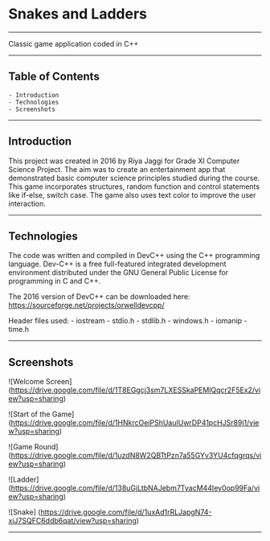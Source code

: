# Snakes and Ladders
---

Classic game application coded in C++

---

## Table of Contents

    - Introduction
    - Technologies
    - Screenshots
    
---

## Introduction

This project was created in 2016 by Riya Jaggi for Grade XI Computer Science Project. The aim was to create an entertainment app that demonstrated basic computer science principles studied during the course. This game incorporates structures, random function and control statements like if-else, switch case. The game also uses text color to improve the user interaction. 

---
   
## Technologies

The code was written and compiled in DevC++ using the C++ programming language. Dev-C++ is a free full-featured integrated development environment distributed under the GNU General Public License for programming in C and C++. 

The 2016 version of DevC++ can be downloaded here: <https://sourceforge.net/projects/orwelldevcpp/>


Header files used:
    - iostream
    - stdio.h
    - stdlib.h
    - windows.h
    - iomanip
    - time.h

---

## Screenshots

![Welcome Screen]  (https://drive.google.com/file/d/1T8EGgcj3sm7LXESSkaPEMlQqcr2F5Ex2/view?usp=sharing)

![Start of the Game] (https://drive.google.com/file/d/1HNkrcOeiPShUauIUwrDP41pcHJSr89j1/view?usp=sharing)

![Game Round] (https://drive.google.com/file/d/1uzdN8W2QBTtPzn7a55GYv3YU4cfqgrqs/view?usp=sharing)

![Ladder] (https://drive.google.com/file/d/138uGjLtbNAJebm7TyacM44Iey0op99Fa/view?usp=sharing)

![Snake] (https://drive.google.com/file/d/1uxAd1rRLJapgN74-xiJ7SQFC6ddb6qat/view?usp=sharing)

---

